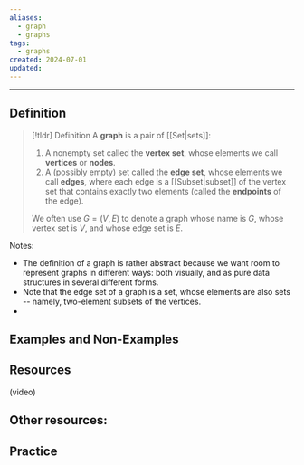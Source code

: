```yaml
---
aliases:
  - graph
  - graphs
tags:
  - graphs
created: 2024-07-01
updated:
---
```

---
## Definition 

> [!tldr] Definition
> A **graph** is a pair of [[Set|sets]]: 
> 1. A nonempty set called the **vertex set**, whose elements we call **vertices** or **nodes**. 
> 2. A (possibly empty) set called the **edge set**, whose elements we call **edges**, where each edge is a [[Subset|subset]] of the vertex set that contains exactly two elements (called the **endpoints** of the edge). 
>    
>  We often use $G = (V,E)$ to denote a graph whose name is $G$, whose vertex set is $V$, and whose edge set is $E$. 

Notes: 
- The definition of a graph is rather abstract because we want room to represent graphs in different ways: both visually, and as pure data structures in several different forms. 
- Note that the edge set of a graph is a set, whose elements are also sets -- namely, two-element subsets of the vertices. 
- 

## Examples and Non-Examples

## Resources 

(video)

Other resources: 
- 

## Practice 
